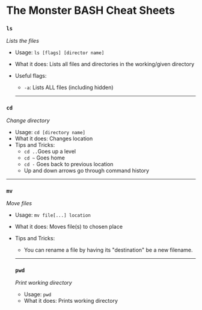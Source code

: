 # The Monster BASH Cheat Sheets

### **`ls`**

*Lists the files*

* Usage: `ls [flags] [director name]` 
* What it does: Lists all files and directories in the working/given directory
* Useful flags:
    * `-a`: Lists ALL files (including hidden)

    ---
### **`cd`**

*Change directory*

* Usage: `cd [directory name]`
* What it does: Changes location
* Tips and Tricks:
    * `cd ..`Goes up a level
    * `cd ~` Goes home
    * `cd -` Goes back to previous location 
    * Up and down arrows go through command history
---
### **`mv`**

*Move files*


* Usage: `mv file[...] location`
* What it does: Moves file(s) to chosen place
* Tips and Tricks:
    * You can rename a file by having its "destination" be a new filename.
  
  ---
  ### **`pwd`**

  *Print working directory*

  * Usage: `pwd`
  * What it does: Prints working directory